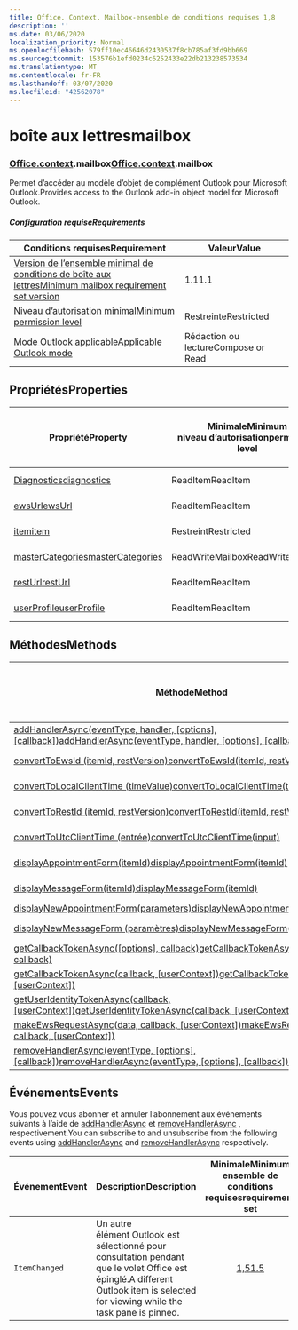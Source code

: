 ```yaml
---
title: Office. Context. Mailbox-ensemble de conditions requises 1,8
description: ''
ms.date: 03/06/2020
localization_priority: Normal
ms.openlocfilehash: 579ff10ec46646d2430537f8cb785af3fd9bb669
ms.sourcegitcommit: 153576b1efd0234c6252433e22db213238573534
ms.translationtype: MT
ms.contentlocale: fr-FR
ms.lasthandoff: 03/07/2020
ms.locfileid: "42562078"
---
```

# <a name="mailbox"></a><span data-ttu-id="9a3d5-102">boîte aux lettres</span><span class="sxs-lookup"><span data-stu-id="9a3d5-102">mailbox</span></span>

### <a name="officecontextmailbox"></a><span data-ttu-id="9a3d5-103">[Office](office.md)[.context](office.context.md).mailbox</span><span class="sxs-lookup"><span data-stu-id="9a3d5-103">[Office](office.md)[.context](office.context.md).mailbox</span></span>

<span data-ttu-id="9a3d5-104">Permet d’accéder au modèle d’objet de complément Outlook pour Microsoft Outlook.</span><span class="sxs-lookup"><span data-stu-id="9a3d5-104">Provides access to the Outlook add-in object model for Microsoft Outlook.</span></span>

##### <a name="requirements"></a><span data-ttu-id="9a3d5-105">Configuration requise</span><span class="sxs-lookup"><span data-stu-id="9a3d5-105">Requirements</span></span>

|<span data-ttu-id="9a3d5-106">Conditions requises</span><span class="sxs-lookup"><span data-stu-id="9a3d5-106">Requirement</span></span>| <span data-ttu-id="9a3d5-107">Valeur</span><span class="sxs-lookup"><span data-stu-id="9a3d5-107">Value</span></span>|
|---|---|
|[<span data-ttu-id="9a3d5-108">Version de l’ensemble minimal de conditions de boîte aux lettres</span><span class="sxs-lookup"><span data-stu-id="9a3d5-108">Minimum mailbox requirement set version</span></span>](../../requirement-sets/outlook-api-requirement-sets.md)| <span data-ttu-id="9a3d5-109">1.1</span><span class="sxs-lookup"><span data-stu-id="9a3d5-109">1.1</span></span>|
|[<span data-ttu-id="9a3d5-110">Niveau d’autorisation minimal</span><span class="sxs-lookup"><span data-stu-id="9a3d5-110">Minimum permission level</span></span>](../../../outlook/understanding-outlook-add-in-permissions.md)| <span data-ttu-id="9a3d5-111">Restreinte</span><span class="sxs-lookup"><span data-stu-id="9a3d5-111">Restricted</span></span>|
|[<span data-ttu-id="9a3d5-112">Mode Outlook applicable</span><span class="sxs-lookup"><span data-stu-id="9a3d5-112">Applicable Outlook mode</span></span>](../../../outlook/outlook-add-ins-overview.md#extension-points)| <span data-ttu-id="9a3d5-113">Rédaction ou lecture</span><span class="sxs-lookup"><span data-stu-id="9a3d5-113">Compose or Read</span></span>|

## <a name="properties"></a><span data-ttu-id="9a3d5-114">Propriétés</span><span class="sxs-lookup"><span data-stu-id="9a3d5-114">Properties</span></span>

| <span data-ttu-id="9a3d5-115">Propriété</span><span class="sxs-lookup"><span data-stu-id="9a3d5-115">Property</span></span> | <span data-ttu-id="9a3d5-116">Minimale</span><span class="sxs-lookup"><span data-stu-id="9a3d5-116">Minimum</span></span><br><span data-ttu-id="9a3d5-117">niveau d’autorisation</span><span class="sxs-lookup"><span data-stu-id="9a3d5-117">permission level</span></span> | <span data-ttu-id="9a3d5-118">Modes</span><span class="sxs-lookup"><span data-stu-id="9a3d5-118">Modes</span></span> | <span data-ttu-id="9a3d5-119">Type de retour</span><span class="sxs-lookup"><span data-stu-id="9a3d5-119">Return type</span></span> | <span data-ttu-id="9a3d5-120">Minimale</span><span class="sxs-lookup"><span data-stu-id="9a3d5-120">Minimum</span></span><br><span data-ttu-id="9a3d5-121">ensemble de conditions requises</span><span class="sxs-lookup"><span data-stu-id="9a3d5-121">requirement set</span></span> |
|---|---|---|---|:---:|
| [<span data-ttu-id="9a3d5-122">Diagnostics</span><span class="sxs-lookup"><span data-stu-id="9a3d5-122">diagnostics</span></span>](/javascript/api/outlook/office.mailbox?view=outlook-js-1.8#diagnostics) | <span data-ttu-id="9a3d5-123">ReadItem</span><span class="sxs-lookup"><span data-stu-id="9a3d5-123">ReadItem</span></span> | <span data-ttu-id="9a3d5-124">Composition</span><span class="sxs-lookup"><span data-stu-id="9a3d5-124">Compose</span></span><br><span data-ttu-id="9a3d5-125">Lecture</span><span class="sxs-lookup"><span data-stu-id="9a3d5-125">Read</span></span> | [<span data-ttu-id="9a3d5-126">Diagnostics</span><span class="sxs-lookup"><span data-stu-id="9a3d5-126">Diagnostics</span></span>](/javascript/api/outlook/office.diagnostics?view=outlook-js-1.8) | [<span data-ttu-id="9a3d5-127">1.1</span><span class="sxs-lookup"><span data-stu-id="9a3d5-127">1.1</span></span>](../requirement-set-1.1/outlook-requirement-set-1.1.md) |
| [<span data-ttu-id="9a3d5-128">ewsUrl</span><span class="sxs-lookup"><span data-stu-id="9a3d5-128">ewsUrl</span></span>](/javascript/api/outlook/office.mailbox?view=outlook-js-1.8#ewsurl) | <span data-ttu-id="9a3d5-129">ReadItem</span><span class="sxs-lookup"><span data-stu-id="9a3d5-129">ReadItem</span></span> | <span data-ttu-id="9a3d5-130">Composition</span><span class="sxs-lookup"><span data-stu-id="9a3d5-130">Compose</span></span><br><span data-ttu-id="9a3d5-131">Lecture</span><span class="sxs-lookup"><span data-stu-id="9a3d5-131">Read</span></span> | <span data-ttu-id="9a3d5-132">String</span><span class="sxs-lookup"><span data-stu-id="9a3d5-132">String</span></span> | [<span data-ttu-id="9a3d5-133">1.1</span><span class="sxs-lookup"><span data-stu-id="9a3d5-133">1.1</span></span>](../requirement-set-1.1/outlook-requirement-set-1.1.md) |
| [<span data-ttu-id="9a3d5-134">item</span><span class="sxs-lookup"><span data-stu-id="9a3d5-134">item</span></span>](office.context.mailbox.item.md) | <span data-ttu-id="9a3d5-135">Restreint</span><span class="sxs-lookup"><span data-stu-id="9a3d5-135">Restricted</span></span> | <span data-ttu-id="9a3d5-136">Composition</span><span class="sxs-lookup"><span data-stu-id="9a3d5-136">Compose</span></span><br><span data-ttu-id="9a3d5-137">Lecture</span><span class="sxs-lookup"><span data-stu-id="9a3d5-137">Read</span></span> | [<span data-ttu-id="9a3d5-138">Élément</span><span class="sxs-lookup"><span data-stu-id="9a3d5-138">Item</span></span>](/javascript/api/outlook/office.item?view=outlook-js-1.8) | [<span data-ttu-id="9a3d5-139">1.1</span><span class="sxs-lookup"><span data-stu-id="9a3d5-139">1.1</span></span>](../requirement-set-1.1/outlook-requirement-set-1.1.md) |
| [<span data-ttu-id="9a3d5-140">masterCategories</span><span class="sxs-lookup"><span data-stu-id="9a3d5-140">masterCategories</span></span>](/javascript/api/outlook/office.mailbox?view=outlook-js-1.8#mastercategories) | <span data-ttu-id="9a3d5-141">ReadWriteMailbox</span><span class="sxs-lookup"><span data-stu-id="9a3d5-141">ReadWriteMailbox</span></span> | <span data-ttu-id="9a3d5-142">Composition</span><span class="sxs-lookup"><span data-stu-id="9a3d5-142">Compose</span></span><br><span data-ttu-id="9a3d5-143">Lecture</span><span class="sxs-lookup"><span data-stu-id="9a3d5-143">Read</span></span> | [<span data-ttu-id="9a3d5-144">Catégoriesmaître</span><span class="sxs-lookup"><span data-stu-id="9a3d5-144">MasterCategories</span></span>](/javascript/api/outlook/office.mastercategories?view=outlook-js-1.8) | [<span data-ttu-id="9a3d5-145">1,8</span><span class="sxs-lookup"><span data-stu-id="9a3d5-145">1.8</span></span>](../requirement-set-1.8/outlook-requirement-set-1.8.md) |
| [<span data-ttu-id="9a3d5-146">restUrl</span><span class="sxs-lookup"><span data-stu-id="9a3d5-146">restUrl</span></span>](/javascript/api/outlook/office.mailbox?view=outlook-js-1.8#resturl) | <span data-ttu-id="9a3d5-147">ReadItem</span><span class="sxs-lookup"><span data-stu-id="9a3d5-147">ReadItem</span></span> | <span data-ttu-id="9a3d5-148">Composition</span><span class="sxs-lookup"><span data-stu-id="9a3d5-148">Compose</span></span><br><span data-ttu-id="9a3d5-149">Lecture</span><span class="sxs-lookup"><span data-stu-id="9a3d5-149">Read</span></span> | <span data-ttu-id="9a3d5-150">String</span><span class="sxs-lookup"><span data-stu-id="9a3d5-150">String</span></span> | [<span data-ttu-id="9a3d5-151">1,5</span><span class="sxs-lookup"><span data-stu-id="9a3d5-151">1.5</span></span>](../requirement-set-1.5/outlook-requirement-set-1.5.md) |
| [<span data-ttu-id="9a3d5-152">userProfile</span><span class="sxs-lookup"><span data-stu-id="9a3d5-152">userProfile</span></span>](/javascript/api/outlook/office.mailbox?view=outlook-js-1.8#userprofile) | <span data-ttu-id="9a3d5-153">ReadItem</span><span class="sxs-lookup"><span data-stu-id="9a3d5-153">ReadItem</span></span> | <span data-ttu-id="9a3d5-154">Composition</span><span class="sxs-lookup"><span data-stu-id="9a3d5-154">Compose</span></span><br><span data-ttu-id="9a3d5-155">Lecture</span><span class="sxs-lookup"><span data-stu-id="9a3d5-155">Read</span></span> | [<span data-ttu-id="9a3d5-156">Profil</span><span class="sxs-lookup"><span data-stu-id="9a3d5-156">UserProfile</span></span>](/javascript/api/outlook/office.userprofile?view=outlook-js-1.8) | [<span data-ttu-id="9a3d5-157">1.1</span><span class="sxs-lookup"><span data-stu-id="9a3d5-157">1.1</span></span>](../requirement-set-1.1/outlook-requirement-set-1.1.md) |

## <a name="methods"></a><span data-ttu-id="9a3d5-158">Méthodes</span><span class="sxs-lookup"><span data-stu-id="9a3d5-158">Methods</span></span>

| <span data-ttu-id="9a3d5-159">Méthode</span><span class="sxs-lookup"><span data-stu-id="9a3d5-159">Method</span></span> | <span data-ttu-id="9a3d5-160">Minimale</span><span class="sxs-lookup"><span data-stu-id="9a3d5-160">Minimum</span></span><br><span data-ttu-id="9a3d5-161">niveau d’autorisation</span><span class="sxs-lookup"><span data-stu-id="9a3d5-161">permission level</span></span> | <span data-ttu-id="9a3d5-162">Modes</span><span class="sxs-lookup"><span data-stu-id="9a3d5-162">Modes</span></span> | <span data-ttu-id="9a3d5-163">Minimale</span><span class="sxs-lookup"><span data-stu-id="9a3d5-163">Minimum</span></span><br><span data-ttu-id="9a3d5-164">ensemble de conditions requises</span><span class="sxs-lookup"><span data-stu-id="9a3d5-164">requirement set</span></span> |
|---|---|---|:---:|
| <span data-ttu-id="9a3d5-165">[addHandlerAsync(eventType, handler, [options], [callback])](/javascript/api/outlook/office.mailbox?view=outlook-js-1.8#addhandlerasync-eventtype--handler--options--callback-)</span><span class="sxs-lookup"><span data-stu-id="9a3d5-165">[addHandlerAsync(eventType, handler, [options], [callback])](/javascript/api/outlook/office.mailbox?view=outlook-js-1.8#addhandlerasync-eventtype--handler--options--callback-)</span></span> | <span data-ttu-id="9a3d5-166">ReadItem</span><span class="sxs-lookup"><span data-stu-id="9a3d5-166">ReadItem</span></span> | <span data-ttu-id="9a3d5-167">Composition</span><span class="sxs-lookup"><span data-stu-id="9a3d5-167">Compose</span></span><br><span data-ttu-id="9a3d5-168">Lecture</span><span class="sxs-lookup"><span data-stu-id="9a3d5-168">Read</span></span> | [<span data-ttu-id="9a3d5-169">1,5</span><span class="sxs-lookup"><span data-stu-id="9a3d5-169">1.5</span></span>](../requirement-set-1.5/outlook-requirement-set-1.5.md) |
| [<span data-ttu-id="9a3d5-170">convertToEwsId (itemId, restVersion)</span><span class="sxs-lookup"><span data-stu-id="9a3d5-170">convertToEwsId(itemId, restVersion)</span></span>](/javascript/api/outlook/office.mailbox?view=outlook-js-1.8#converttoewsid-itemid--restversion-) | <span data-ttu-id="9a3d5-171">Restreint</span><span class="sxs-lookup"><span data-stu-id="9a3d5-171">Restricted</span></span> | <span data-ttu-id="9a3d5-172">Composition</span><span class="sxs-lookup"><span data-stu-id="9a3d5-172">Compose</span></span><br><span data-ttu-id="9a3d5-173">Lecture</span><span class="sxs-lookup"><span data-stu-id="9a3d5-173">Read</span></span> | [<span data-ttu-id="9a3d5-174">1.3</span><span class="sxs-lookup"><span data-stu-id="9a3d5-174">1.3</span></span>](../requirement-set-1.3/outlook-requirement-set-1.3.md) |
| [<span data-ttu-id="9a3d5-175">convertToLocalClientTime (timeValue)</span><span class="sxs-lookup"><span data-stu-id="9a3d5-175">convertToLocalClientTime(timeValue)</span></span>](/javascript/api/outlook/office.mailbox?view=outlook-js-1.8#converttolocalclienttime-timevalue-) | <span data-ttu-id="9a3d5-176">ReadItem</span><span class="sxs-lookup"><span data-stu-id="9a3d5-176">ReadItem</span></span> | <span data-ttu-id="9a3d5-177">Composition</span><span class="sxs-lookup"><span data-stu-id="9a3d5-177">Compose</span></span><br><span data-ttu-id="9a3d5-178">Lecture</span><span class="sxs-lookup"><span data-stu-id="9a3d5-178">Read</span></span> | [<span data-ttu-id="9a3d5-179">1.1</span><span class="sxs-lookup"><span data-stu-id="9a3d5-179">1.1</span></span>](../requirement-set-1.1/outlook-requirement-set-1.1.md) |
| [<span data-ttu-id="9a3d5-180">convertToRestId (itemId, restVersion)</span><span class="sxs-lookup"><span data-stu-id="9a3d5-180">convertToRestId(itemId, restVersion)</span></span>](/javascript/api/outlook/office.mailbox?view=outlook-js-1.8#converttorestid-itemid--restversion-) | <span data-ttu-id="9a3d5-181">Restreint</span><span class="sxs-lookup"><span data-stu-id="9a3d5-181">Restricted</span></span> | <span data-ttu-id="9a3d5-182">Composition</span><span class="sxs-lookup"><span data-stu-id="9a3d5-182">Compose</span></span><br><span data-ttu-id="9a3d5-183">Lecture</span><span class="sxs-lookup"><span data-stu-id="9a3d5-183">Read</span></span> | [<span data-ttu-id="9a3d5-184">1.3</span><span class="sxs-lookup"><span data-stu-id="9a3d5-184">1.3</span></span>](../requirement-set-1.3/outlook-requirement-set-1.3.md) |
| [<span data-ttu-id="9a3d5-185">convertToUtcClientTime (entrée)</span><span class="sxs-lookup"><span data-stu-id="9a3d5-185">convertToUtcClientTime(input)</span></span>](/javascript/api/outlook/office.mailbox?view=outlook-js-1.8#converttoutcclienttime-input-) | <span data-ttu-id="9a3d5-186">ReadItem</span><span class="sxs-lookup"><span data-stu-id="9a3d5-186">ReadItem</span></span> | <span data-ttu-id="9a3d5-187">Composition</span><span class="sxs-lookup"><span data-stu-id="9a3d5-187">Compose</span></span><br><span data-ttu-id="9a3d5-188">Lecture</span><span class="sxs-lookup"><span data-stu-id="9a3d5-188">Read</span></span> | [<span data-ttu-id="9a3d5-189">1.1</span><span class="sxs-lookup"><span data-stu-id="9a3d5-189">1.1</span></span>](../requirement-set-1.1/outlook-requirement-set-1.1.md) |
| [<span data-ttu-id="9a3d5-190">displayAppointmentForm(itemId)</span><span class="sxs-lookup"><span data-stu-id="9a3d5-190">displayAppointmentForm(itemId)</span></span>](/javascript/api/outlook/office.mailbox?view=outlook-js-1.8#displayappointmentform-itemid-) | <span data-ttu-id="9a3d5-191">ReadItem</span><span class="sxs-lookup"><span data-stu-id="9a3d5-191">ReadItem</span></span> | <span data-ttu-id="9a3d5-192">Composition</span><span class="sxs-lookup"><span data-stu-id="9a3d5-192">Compose</span></span><br><span data-ttu-id="9a3d5-193">Lecture</span><span class="sxs-lookup"><span data-stu-id="9a3d5-193">Read</span></span> | [<span data-ttu-id="9a3d5-194">1.1</span><span class="sxs-lookup"><span data-stu-id="9a3d5-194">1.1</span></span>](../requirement-set-1.1/outlook-requirement-set-1.1.md) |
| [<span data-ttu-id="9a3d5-195">displayMessageForm(itemId)</span><span class="sxs-lookup"><span data-stu-id="9a3d5-195">displayMessageForm(itemId)</span></span>](/javascript/api/outlook/office.mailbox?view=outlook-js-1.8#displaymessageform-itemid-) | <span data-ttu-id="9a3d5-196">ReadItem</span><span class="sxs-lookup"><span data-stu-id="9a3d5-196">ReadItem</span></span> | <span data-ttu-id="9a3d5-197">Composition</span><span class="sxs-lookup"><span data-stu-id="9a3d5-197">Compose</span></span><br><span data-ttu-id="9a3d5-198">Lecture</span><span class="sxs-lookup"><span data-stu-id="9a3d5-198">Read</span></span> | [<span data-ttu-id="9a3d5-199">1.1</span><span class="sxs-lookup"><span data-stu-id="9a3d5-199">1.1</span></span>](../requirement-set-1.1/outlook-requirement-set-1.1.md) |
| [<span data-ttu-id="9a3d5-200">displayNewAppointmentForm(parameters)</span><span class="sxs-lookup"><span data-stu-id="9a3d5-200">displayNewAppointmentForm(parameters)</span></span>](/javascript/api/outlook/office.mailbox?view=outlook-js-1.8#displaynewappointmentform-parameters-) | <span data-ttu-id="9a3d5-201">ReadItem</span><span class="sxs-lookup"><span data-stu-id="9a3d5-201">ReadItem</span></span> | <span data-ttu-id="9a3d5-202">Lecture</span><span class="sxs-lookup"><span data-stu-id="9a3d5-202">Read</span></span> | [<span data-ttu-id="9a3d5-203">1.1</span><span class="sxs-lookup"><span data-stu-id="9a3d5-203">1.1</span></span>](../requirement-set-1.1/outlook-requirement-set-1.1.md) |
| [<span data-ttu-id="9a3d5-204">displayNewMessageForm (paramètres)</span><span class="sxs-lookup"><span data-stu-id="9a3d5-204">displayNewMessageForm(parameters)</span></span>](/javascript/api/outlook/office.mailbox?view=outlook-js-1.8#displaynewmessageform-parameters-) | <span data-ttu-id="9a3d5-205">ReadItem</span><span class="sxs-lookup"><span data-stu-id="9a3d5-205">ReadItem</span></span> | <span data-ttu-id="9a3d5-206">Composition</span><span class="sxs-lookup"><span data-stu-id="9a3d5-206">Compose</span></span><br><span data-ttu-id="9a3d5-207">Lecture</span><span class="sxs-lookup"><span data-stu-id="9a3d5-207">Read</span></span> | [<span data-ttu-id="9a3d5-208">1,6</span><span class="sxs-lookup"><span data-stu-id="9a3d5-208">1.6</span></span>](../requirement-set-1.6/outlook-requirement-set-1.6.md) |
| <span data-ttu-id="9a3d5-209">[getCallbackTokenAsync([options], callback)](/javascript/api/outlook/office.mailbox?view=outlook-js-1.8#getcallbacktokenasync-options--callback-)</span><span class="sxs-lookup"><span data-stu-id="9a3d5-209">[getCallbackTokenAsync([options], callback)](/javascript/api/outlook/office.mailbox?view=outlook-js-1.8#getcallbacktokenasync-options--callback-)</span></span> | <span data-ttu-id="9a3d5-210">ReadItem</span><span class="sxs-lookup"><span data-stu-id="9a3d5-210">ReadItem</span></span> | <span data-ttu-id="9a3d5-211">Composition</span><span class="sxs-lookup"><span data-stu-id="9a3d5-211">Compose</span></span><br><span data-ttu-id="9a3d5-212">Lecture</span><span class="sxs-lookup"><span data-stu-id="9a3d5-212">Read</span></span> | [<span data-ttu-id="9a3d5-213">1,5</span><span class="sxs-lookup"><span data-stu-id="9a3d5-213">1.5</span></span>](../requirement-set-1.5/outlook-requirement-set-1.5.md) |
| <span data-ttu-id="9a3d5-214">[getCallbackTokenAsync(callback, [userContext])](/javascript/api/outlook/office.mailbox?view=outlook-js-1.8#getcallbacktokenasync-callback--usercontext-)</span><span class="sxs-lookup"><span data-stu-id="9a3d5-214">[getCallbackTokenAsync(callback, [userContext])](/javascript/api/outlook/office.mailbox?view=outlook-js-1.8#getcallbacktokenasync-callback--usercontext-)</span></span> | <span data-ttu-id="9a3d5-215">ReadItem</span><span class="sxs-lookup"><span data-stu-id="9a3d5-215">ReadItem</span></span> | <span data-ttu-id="9a3d5-216">Composition</span><span class="sxs-lookup"><span data-stu-id="9a3d5-216">Compose</span></span><br><span data-ttu-id="9a3d5-217">Lecture</span><span class="sxs-lookup"><span data-stu-id="9a3d5-217">Read</span></span> | [<span data-ttu-id="9a3d5-218">1.3</span><span class="sxs-lookup"><span data-stu-id="9a3d5-218">1.3</span></span>](../requirement-set-1.3/outlook-requirement-set-1.3.md)<br>[<span data-ttu-id="9a3d5-219">1.1</span><span class="sxs-lookup"><span data-stu-id="9a3d5-219">1.1</span></span>](../requirement-set-1.1/outlook-requirement-set-1.1.md) |
| <span data-ttu-id="9a3d5-220">[getUserIdentityTokenAsync(callback, [userContext])](/javascript/api/outlook/office.mailbox?view=outlook-js-1.8#getuseridentitytokenasync-callback--usercontext-)</span><span class="sxs-lookup"><span data-stu-id="9a3d5-220">[getUserIdentityTokenAsync(callback, [userContext])](/javascript/api/outlook/office.mailbox?view=outlook-js-1.8#getuseridentitytokenasync-callback--usercontext-)</span></span> | <span data-ttu-id="9a3d5-221">ReadItem</span><span class="sxs-lookup"><span data-stu-id="9a3d5-221">ReadItem</span></span> | <span data-ttu-id="9a3d5-222">Composition</span><span class="sxs-lookup"><span data-stu-id="9a3d5-222">Compose</span></span><br><span data-ttu-id="9a3d5-223">Lecture</span><span class="sxs-lookup"><span data-stu-id="9a3d5-223">Read</span></span> | [<span data-ttu-id="9a3d5-224">1.1</span><span class="sxs-lookup"><span data-stu-id="9a3d5-224">1.1</span></span>](../requirement-set-1.1/outlook-requirement-set-1.1.md) |
| <span data-ttu-id="9a3d5-225">[makeEwsRequestAsync(data, callback, [userContext])](/javascript/api/outlook/office.mailbox?view=outlook-js-1.8#makeewsrequestasync-data--callback--usercontext-)</span><span class="sxs-lookup"><span data-stu-id="9a3d5-225">[makeEwsRequestAsync(data, callback, [userContext])](/javascript/api/outlook/office.mailbox?view=outlook-js-1.8#makeewsrequestasync-data--callback--usercontext-)</span></span> | <span data-ttu-id="9a3d5-226">ReadWriteMailbox</span><span class="sxs-lookup"><span data-stu-id="9a3d5-226">ReadWriteMailbox</span></span> | <span data-ttu-id="9a3d5-227">Composition</span><span class="sxs-lookup"><span data-stu-id="9a3d5-227">Compose</span></span><br><span data-ttu-id="9a3d5-228">Lecture</span><span class="sxs-lookup"><span data-stu-id="9a3d5-228">Read</span></span> | [<span data-ttu-id="9a3d5-229">1.1</span><span class="sxs-lookup"><span data-stu-id="9a3d5-229">1.1</span></span>](../requirement-set-1.1/outlook-requirement-set-1.1.md) |
| <span data-ttu-id="9a3d5-230">[removeHandlerAsync(eventType, [options], [callback])](/javascript/api/outlook/office.mailbox?view=outlook-js-1.8#removehandlerasync-eventtype--options--callback-)</span><span class="sxs-lookup"><span data-stu-id="9a3d5-230">[removeHandlerAsync(eventType, [options], [callback])](/javascript/api/outlook/office.mailbox?view=outlook-js-1.8#removehandlerasync-eventtype--options--callback-)</span></span> | <span data-ttu-id="9a3d5-231">ReadItem</span><span class="sxs-lookup"><span data-stu-id="9a3d5-231">ReadItem</span></span> | <span data-ttu-id="9a3d5-232">Composition</span><span class="sxs-lookup"><span data-stu-id="9a3d5-232">Compose</span></span><br><span data-ttu-id="9a3d5-233">Lecture</span><span class="sxs-lookup"><span data-stu-id="9a3d5-233">Read</span></span> | [<span data-ttu-id="9a3d5-234">1,5</span><span class="sxs-lookup"><span data-stu-id="9a3d5-234">1.5</span></span>](../requirement-set-1.5/outlook-requirement-set-1.5.md) |

## <a name="events"></a><span data-ttu-id="9a3d5-235">Événements</span><span class="sxs-lookup"><span data-stu-id="9a3d5-235">Events</span></span>

<span data-ttu-id="9a3d5-236">Vous pouvez vous abonner et annuler l’abonnement aux événements suivants à l’aide de [addHandlerAsync](/javascript/api/outlook/office.mailbox?view=outlook-js-1.8#addhandlerasync-eventtype--handler--options--callback-) et [removeHandlerAsync](/javascript/api/outlook/office.mailbox?view=outlook-js-1.8#removehandlerasync-eventtype--options--callback-) , respectivement.</span><span class="sxs-lookup"><span data-stu-id="9a3d5-236">You can subscribe to and unsubscribe from the following events using [addHandlerAsync](/javascript/api/outlook/office.mailbox?view=outlook-js-1.8#addhandlerasync-eventtype--handler--options--callback-) and [removeHandlerAsync](/javascript/api/outlook/office.mailbox?view=outlook-js-1.8#removehandlerasync-eventtype--options--callback-) respectively.</span></span>

| <span data-ttu-id="9a3d5-237">Événement</span><span class="sxs-lookup"><span data-stu-id="9a3d5-237">Event</span></span> | <span data-ttu-id="9a3d5-238">Description</span><span class="sxs-lookup"><span data-stu-id="9a3d5-238">Description</span></span> | <span data-ttu-id="9a3d5-239">Minimale</span><span class="sxs-lookup"><span data-stu-id="9a3d5-239">Minimum</span></span><br><span data-ttu-id="9a3d5-240">ensemble de conditions requises</span><span class="sxs-lookup"><span data-stu-id="9a3d5-240">requirement set</span></span> |
|---|---|:---:|
|`ItemChanged`| <span data-ttu-id="9a3d5-241">Un autre élément Outlook est sélectionné pour consultation pendant que le volet Office est épinglé.</span><span class="sxs-lookup"><span data-stu-id="9a3d5-241">A different Outlook item is selected for viewing while the task pane is pinned.</span></span> | [<span data-ttu-id="9a3d5-242">1,5</span><span class="sxs-lookup"><span data-stu-id="9a3d5-242">1.5</span></span>](../requirement-set-1.5/outlook-requirement-set-1.5.md) |
